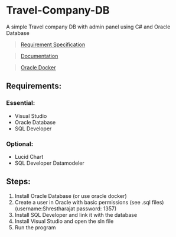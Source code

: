 # Travel-Company-DB
A simple Travel company DB with admin panel using C# and Oracle Database

> [Requirement Specification](https://github.com/ShresthaRajat/Travel-Company-DB/blob/master/AD%20ORACLE%20CW1%20Requirements.pdf)

> [Documentation](https://github.com/ShresthaRajat/Travel-Company-DB/blob/master/17030954%20Rajat%20Shrestha.pdf)

> [Oracle Docker](https://github.com/ShresthaRajat/Travel-Company-DB/blob/master/Oracle_Docker.md)


## Requirements:
### Essential:
* Visual Studio
* Oracle Database 
* SQL Developer

### Optional:
* Lucid Chart
* SQL Developer Datamodeler


## Steps:

1.  Install Oracle Database (or use oracle docker)
2.  Create a user in Oracle with basic permissions (see .sql files) (username:Shrestharajat password: 1357)
3.  Install SQL Developer and link it with the database
4.  Install Visual Studio and open the sln file
5.  Run the program
